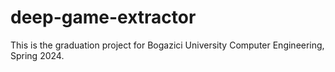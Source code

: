 # deep-game-extractor
This is the graduation project for Bogazici University Computer Engineering, Spring 2024.
